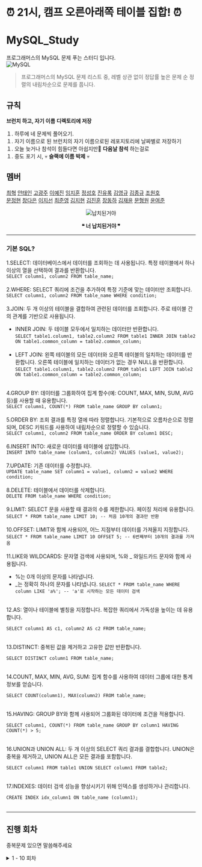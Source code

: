 # ⏰ 21시, 캠프 오른아래쪽 테이블 집합! ⏰

# MySQL_Study 
프로그래머스의 MySQL 문제 푸는 스터디 입니다.<br>
![MySQL](https://img.shields.io/badge/mysql-%2300f.svg?style=for-the-badge&logo=mysql&logoColor=white)

> 프로그래머스의 MySQL 문제 리스트 중, 레벨 상관 없이 정답률 높은 문제 순 정렬의 내림차순으로 문제를 풉니다.


## 규칙

**브런치 하고, 자기 이름 디렉토리에 저장**

１. 하루에 네 문제씩 풀어오기. </br>
１. 자기 이름으로 된 브런치의 자기 이름으로된 레포지토리에 날짜별로 저장하기 </br>
１. 오늘 늦거나 참석이 힘들다면 아쉽지만🥺 **다음날 참석** 하는걸로 </br>
１. 중도 포기 시, 💀 **슬랙에 이름 박제** 💀 </br>



## 멤버

[최혁](https://github.com/Youkamii)  [안태인](https://github.com/TAENNOS)  [고광주](https://github.com/KoKwangJu)  [이예진](https://github.com/dlwls423)  [임지훈](https://github.com/vanillacake369) [정성호](https://github.com/jshstar) [진유록](https://github.com/jinyr1128) [김영규](https://github.com/hana2set) [김종규](https://github.com/Kim-Jong-Gyu) [조원호](https://github.com/wonowonow)</br>[문정현](https://github.com/JungHyunMoon) [창다은](https://github.com/de123456sdf) [이지선](https://github.com/jiisuniui)
[최준영](https://github.com/junxtar) [김지현](https://github.com/zomeong) [김진훈](https://github.com/ouohoon) [장동하](https://github.com/wkdehdgk159) [김재윤](https://github.com/lycoris62) [문형원](https://github.com/hyeon9won) [윤여준]()

<div align = "center">
  
![납치된거야](https://github.com/Youkamii/MySQL/assets/87900502/a2decd9e-9dde-42fd-802e-3378f04f94a3)

 **❝ 너 납치된거야  ❞**

</div>

---
### 기본 SQL?<br>
1.SELECT: 데이터베이스에서 데이터를 조회하는 데 사용됩니다. 특정 테이블에서 하나 이상의 열을 선택하여 결과를 반환합니다.<br>
`SELECT column1, column2 FROM table_name;`<br><br>
2.WHERE: SELECT 쿼리에 조건을 추가하여 특정 기준에 맞는 데이터만 조회합니다.<br>
`SELECT column1, column2 FROM table_name WHERE condition;`<br><br>
3.JOIN: 두 개 이상의 테이블을 결합하여 관련된 데이터를 조회합니다. 주로 테이블 간의 관계를 기반으로 사용됩니다.<br>
- INNER JOIN: 두 테이블 모두에서 일치하는 데이터만 반환합니다.<br>
`SELECT table1.column1, table2.column2 FROM table1 INNER JOIN table2 ON table1.common_column = table2.common_column;`<br><br>
- LEFT JOIN: 왼쪽 테이블의 모든 데이터와 오른쪽 테이블의 일치하는 데이터를 반환합니다. 오른쪽 테이블에 일치하는 데이터가 없는 경우 NULL을 반환합니다.<br>
`SELECT table1.column1, table2.column2 FROM table1 LEFT JOIN table2 ON table1.common_column = table2.common_column;`<br><br>

4.GROUP BY: 데이터를 그룹화하여 집계 함수(예: COUNT, MAX, MIN, SUM, AVG 등)를 사용할 때 유용합니다.<br>
`SELECT column1, COUNT(*) FROM table_name GROUP BY column1;`<br><br>
5.ORDER BY: 조회 결과를 특정 열에 따라 정렬합니다. 기본적으로 오름차순으로 정렬되며, DESC 키워드를 사용하여 내림차순으로 정렬할 수 있습니다.<br>
`SELECT column1, column2 FROM table_name ORDER BY column1 DESC;`<br><br>
6.INSERT INTO: 새로운 데이터를 테이블에 삽입합니다.<br>
`INSERT INTO table_name (column1, column2) VALUES (value1, value2);`<br><br>
7.UPDATE: 기존 데이터를 수정합니다.<br>
`UPDATE table_name SET column1 = value1, column2 = value2 WHERE condition;`<br><br>
8.DELETE: 테이블에서 데이터를 삭제합니다.<br>
`DELETE FROM table_name WHERE condition;`<br><br>
9.LIMIT: SELECT 문을 사용할 때 결과의 수를 제한합니다. 페이징 처리에 유용합니다.<br>
`SELECT * FROM table_name LIMIT 10; -- 처음 10개의 결과만 반환`<br><br>
10.OFFSET: LIMIT와 함께 사용되어, 어느 지점부터 데이터를 가져올지 지정합니다.<br>
`SELECT * FROM table_name LIMIT 10 OFFSET 5; -- 6번째부터 10개의 결과를 가져옴`<br><br>
11.LIKE와 WILDCARDS: 문자열 검색에 사용되며, %와 _ 와일드카드 문자와 함께 사용됩니다.<br>
- %는 0개 이상의 문자를 나타냅니다.
- _는 정확히 하나의 문자를 나타냅니다.
  `SELECT * FROM table_name WHERE column LIKE 'a%'; -- 'a'로 시작하는 모든 데이터 검색`<br><br>

12.AS: 열이나 테이블에 별칭을 지정합니다. 복잡한 쿼리에서 가독성을 높이는 데 유용합니다.<br>

`SELECT column1 AS c1, column2 AS c2 FROM table_name;`<br><br>

13.DISTINCT: 중복된 값을 제거하고 고유한 값만 반환합니다.<br>

`SELECT DISTINCT column1 FROM table_name;`<br><br>

14.COUNT, MAX, MIN, AVG, SUM: 집계 함수를 사용하여 데이터 그룹에 대한 통계 정보를 얻습니다.<br>

`SELECT COUNT(column1), MAX(column2) FROM table_name;`<br><br>

15.HAVING: GROUP BY와 함께 사용되어 그룹화된 데이터에 조건을 적용합니다.<br>

`SELECT column1, COUNT(*) FROM table_name GROUP BY column1 HAVING COUNT(*) > 5;`<br><br>

16.UNION과 UNION ALL: 두 개 이상의 SELECT 쿼리 결과를 결합합니다. UNION은 중복을 제거하고, UNION ALL은 모든 결과를 포함합니다.<br>

`SELECT column1 FROM table1 UNION SELECT column1 FROM table2;`<br><br>

17.INDEXES: 데이터 검색 성능을 향상시키기 위해 인덱스를 생성하거나 관리합니다.<br>

`CREATE INDEX idx_column1 ON table_name (column1);`<br><br>

---


## 진행 회차

중복문제 있으면 말씀해주세요

<details>
<summary> 1 - 10 회차 </summary>
    
<div markdown="1">
    
| 회차               | 문제                                                                                                                                                                                                                                  | today  |
|------------------|----------------------------------------------------------------------------------------------------------------------------------------------------------------------------------------------------------------------------------------------------|---|
| 1회차(2023.12.06)  | ▶ [아픈 동물 찾기](https://school.programmers.co.kr/learn/courses/30/lessons/59036)</br>▶ [중복 제거하기](https://school.programmers.co.kr/learn/courses/30/lessons/59408)            |   |
| 2회차(2023.12.07)  | ▶ [어린 동물 찾기](https://school.programmers.co.kr/learn/courses/30/lessons/59037)</br> ▶[동물의 아이디와 이름](https://school.programmers.co.kr/learn/courses/30/lessons/59403)            |   |
| 3회차(2023.12.08)  | ▶ [여러 기준으로 정렬하기](https://school.programmers.co.kr/learn/courses/30/lessons/59404)</br>▶ [동물 수 구하기](https://school.programmers.co.kr/learn/courses/30/lessons/59406)</br>▶ [최솟값 구하기](https://school.programmers.co.kr/learn/courses/30/lessons/59038)</br>▶ [이름이 있는 동물의 아이디](https://school.programmers.co.kr/learn/courses/30/lessons/59407)            |   |
| 4회차(2023.12.11)  | ▶ [역순 정렬하기](https://school.programmers.co.kr/learn/courses/30/lessons/59035)</br>▶ [상위 n개 레코드](https://school.programmers.co.kr/learn/courses/30/lessons/59405)</br>▶ [동명 동물 수 찾기](https://school.programmers.co.kr/learn/courses/30/lessons/59041)</br>▶ [나이 정보가 없는 회원 수 구하기](https://school.programmers.co.kr/learn/courses/30/lessons/131528)          |   |
| 5회차(2023.12.12)  | ▶ [이름에 el이 들어가는 동물 찾기](https://school.programmers.co.kr/learn/courses/30/lessons/59047)</br>▶ [가장 비싼 상품 구하기](https://school.programmers.co.kr/learn/courses/30/lessons/131697)</br>▶ [NULL 처리하기](https://school.programmers.co.kr/learn/courses/30/lessons/59410)</br>▶ [강원도에 위치한 생산공장 목록 출력하기](https://school.programmers.co.kr/learn/courses/30/lessons/131112)          |   |
| 6회차(2023.12.13)  | ▶ [경기도에 위치한 식품창고 목록 출력하기](https://school.programmers.co.kr/learn/courses/30/lessons/131114)</br>▶ [DATETIME에서 DATE로 형 변환](https://school.programmers.co.kr/learn/courses/30/lessons/59414)</br>▶ [흉부외과 또는 일반외과 의사 목록 출력하기](https://school.programmers.co.kr/learn/courses/30/lessons/132203)</br>▶ [가격이 제일 비싼 식품의 정보 출력하기](https://school.programmers.co.kr/learn/courses/30/lessons/131115)          |   |
| 7회차(2023.12.14)  | ▶ [이름이 없는 동물의 아이디](https://school.programmers.co.kr/learn/courses/30/lessons/59039)</br>▶ [조건에 맞는 회원수 구하기](https://school.programmers.co.kr/learn/courses/30/lessons/131535)</br>▶ [카테고리 별 상품 개수 구하기](https://school.programmers.co.kr/learn/courses/30/lessons/131529)</br>▶ [중성화 여부 파악하기](https://school.programmers.co.kr/learn/courses/30/lessons/59409)          |   |
| 8회차(2023.12.15)  | ▶ [고양이와 개는 몇 마리 있을까](https://school.programmers.co.kr/learn/courses/30/lessons/59040)</br>▶ [진료과별 총 예약 횟수 출력하기](https://school.programmers.co.kr/learn/courses/30/lessons/132202)</br>▶ [입양 시각 구하기(1)](https://school.programmers.co.kr/learn/courses/30/lessons/59412)</br>▶ [12세 이하인 여자 환자 목록 출력하기](https://school.programmers.co.kr/learn/courses/30/lessons/132201)          |   |
| 9회차(2023.12.18)  | ▶ [인기있는 아이스크림](https://school.programmers.co.kr/learn/courses/30/lessons/133024)</br>▶ [자동차 종류 별 특정 옵션이 포함된 자동차 수 구하기](https://school.programmers.co.kr/learn/courses/30/lessons/151137)</br>▶ [카테고리 별 도서 판매량 집계하기](https://school.programmers.co.kr/learn/courses/30/lessons/144855)</br>▶ [오랜 기간 보호한 동물(1)](https://school.programmers.co.kr/learn/courses/30/lessons/59044)          |   |
| 10회차(2023.12.19)  | ▶ [상품 별 오프라인 매출 구하기](https://school.programmers.co.kr/learn/courses/30/lessons/131533)</br>▶ [있었는데요 없었습니다](https://school.programmers.co.kr/learn/courses/30/lessons/59043)</br>▶ [오랜 기간 보호한 동물(2)](https://school.programmers.co.kr/learn/courses/30/lessons/59411)</br>▶ [조건에 맞는 도서와 저자 리스트 출력하기](https://school.programmers.co.kr/learn/courses/30/lessons/144854)          | 👈 |



</div>
</details>






